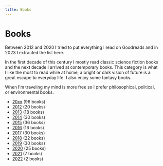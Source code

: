 ```yaml
---
title: Books
---
```


# Books

Between 2012 and 2020 I tried to put everything I read on Goodreads and in 2023
I extracted the list here.

In the first decade of this century I mostly read classic science fiction books
and the next decade I arrived at contemporary books. This category is what I
like the most to read while at home, a bright or dark vision of future is a
great escape to everyday life. I also enjoy some fantasy books.

When I'm traveling my mind is more free so I prefer philosophical, political,
or environmental books.

- [20xx](/books/20xx) (96 books)
- [2012](/books/2012) (20 books)
- [2013](/books/2013) (18 books)
- [2014](/books/2014) (30 books)
- [2015](/books/2015) (36 books)
- [2016](/books/2016) (16 books)
- [2017](/books/2017) (30 books)
- [2018](/books/2018) (22 books)
- [2019](/books/2019) (30 books)
- [2020](/books/2020) (25 books)
- [2021](/books/2021) (7 books)
- [2022](/books/2022) (2 books)
